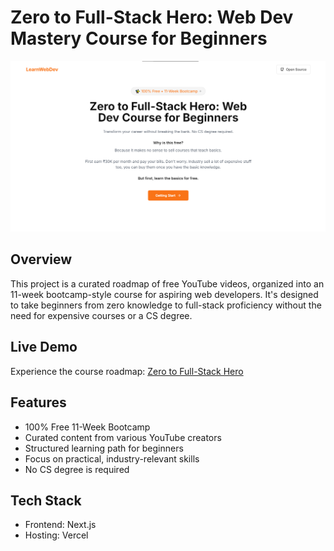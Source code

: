 # Zero to Full-Stack Hero: Web Dev Mastery Course for Beginners

![Course Banner](./public/image.png)

## Overview

This project is a curated roadmap of free YouTube videos, organized into an 11-week bootcamp-style course for aspiring web developers. It's designed to take beginners from zero knowledge to full-stack proficiency without the need for expensive courses or a CS degree.

## Live Demo

Experience the course roadmap: [Zero to Full-Stack Hero](https://learnwebdev.vercel.app/)

## Features

- 100% Free 11-Week Bootcamp
- Curated content from various YouTube creators
- Structured learning path for beginners
- Focus on practical, industry-relevant skills
- No CS degree is required

## Tech Stack

- Frontend: Next.js
- Hosting: Vercel




